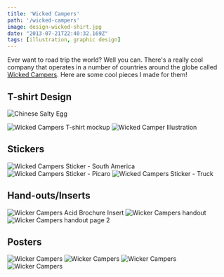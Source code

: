```yaml
---
title: 'Wicked Campers'
path: '/wicked-campers'
image: design-wicked-shirt.jpg
date: "2013-07-21T22:40:32.169Z"
tags: [illustration, graphic design]
---
```


Ever want to road trip the world? Well you can. There's a really cool company that operates in a number of countries around the globe called <a href="http://www.wickedsouthamerica.com/" target="_blank">Wicked Campers</a>. Here are some cool pieces I made for them!

## T-shirt Design
![Chinese Salty Egg](./design-wicked-shirt.jpg)

<img src="./design-wicked-shirt.jpg" alt="Wicked Campers T-shirt mockup" />
<img src="images/illustration-wicked-camper.jpg" alt="Wicked Camper Illustration" />

## Stickers
<img src="images/design-wicked-sticker-south-america.jpg" alt="Wicked Campers Sticker - South America" />
<img src="images/design-wicked-sticker-picaro.jpg" alt="Wicked Campers Sticker - Picaro" />
<img src="images/design-wicked-sticker-truck.jpg" alt="Wicked Campers Sticker - Truck" />

## Hand-outs/Inserts
<img src="images/design-wicked-acid.jpg" alt="Wicker Campers Acid Brochure Insert" />
<img src="images/design-wicked-handout.jpg" alt="Wicker Campers handout" />
<img src="images/design-wicked-handout-2	.jpg" alt="Wicker Campers handout page 2" />

## Posters
<img src="images/design-wicked-explore-patagonia.jpg" alt="Wicker Campers " />
<img src="images/design-wicked-explore-atacama.jpg" alt="Wicker Campers " />
<img src="images/design-wicked-explore-lake-district.jpg" alt="Wicker Campers " />
<img src="images/design-wicked-summer-surf.jpg" alt="Wicker Campers " />
